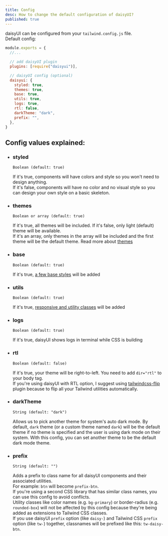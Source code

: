 ```yaml
---
title: Config
desc: How to change the default configuration of daisyUI?
published: true
---
```


daisyUI can be configured from your `tailwind.config.js` file.  
Default config:

```js
module.exports = {
  //...

  // add daisyUI plugin
  plugins: [require("daisyui")],

  // daisyUI config (optional)
  daisyui: {
    styled: true,
    themes: true,
    base: true,
    utils: true,
    logs: true,
    rtl: false,
    darkTheme: "dark",
    prefix: "",
  },
}
```

## Config values explained:

- ### styled

  `Boolean (default: true)`

  If it's true, components will have colors and style so you won't need to design anything.  
  If it's false, components will have no color and no visual style so you can design your own style on a basic skeleton.

- ### themes

  `Boolean or array (default: true)`

  If it's true, all themes will be included.
  If it's false, only light (default) theme will be available.  
  If it's an array, only themes in the array will be included and the first theme will be the default theme.
  Read more about [themes](/docs/themes)

- ### base

  `Boolean (default: true)`

  If it's true, [a few base styles](https://github.com/saadeghi/daisyui/blob/master/src/base) will be added

- ### utils

  `Boolean (default: true)`

  If it's true, [responsive and utility classes](https://github.com/saadeghi/daisyui/tree/master/src/utilities) will be added

- ### logs

  `Boolean (default: true)`

  If it's true, daisyUI shows logs in terminal while CSS is building

- ### rtl

  `Boolean (default: false)`

  If it's true, your theme will be right-to-left. You need to add `dir="rtl"` to your body tag.  
  If you're using daisyUI with RTL option, I suggest using [tailwindcss-flip](https://github.com/cvrajeesh/tailwindcss-flip) plugin because to flip all your Tailwind utilities automatically.

- ### darkTheme

  `String (default: "dark")`

  Allows us to pick another theme for system's auto dark mode. By default, `dark` theme (or a custom theme named `dark`) will be the default theme if no theme is specified and the user is using dark mode on their system. With this config, you can set another theme to be the default dark mode theme.

- ### prefix

  `String (default: "")`

  Adds a prefix to class name for all daisyUI components and their associated utilities.  
  For example: `btn` will become `prefix-btn`.  
  If you're using a second CSS library that has similar class names, you can use this config to avoid conflicts.  
  Utility classes like color names (e.g. `bg-primary`) or border-radius (e.g. `rounded-box`) will not be affected by this config because they're being added as extensions to Tailwind CSS classes.  
  If you use daisyUI `prefix` option (like `daisy-`) and Tailwind CSS `prefix` option (like `tw-`) together, classnames will be prefixed like this: `tw-daisy-btn`.
